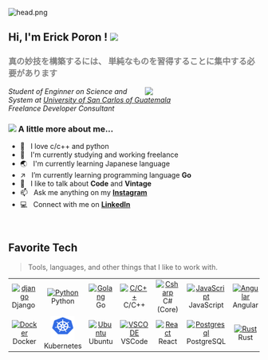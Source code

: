 
![head.png](https://upload.wikimedia.org/wikipedia/commons/thumb/5/5c/Maya_Culture_Banner_05.JPG/1200px-Maya_Culture_Banner_05.JPG)
<h2> Hi, I'm Erick Poron ! 
  <img src="https://media.giphy.com/media/8GIrp9PyxMHbq/giphy.gif?cid=ecf05e47qfoz7zfnpigi5abns2mchpsnzermjavqxzkcmle6&rid=giphy.gif&ct=g" width="50">
</h2>
<h3 style="color: gray; font-weight: bold;">
  真の妙技を構築するには、
  単純なものを習得することに集中する必要があります
</h3>


<img align='right' src="https://media.giphy.com/media/frSfC5NcmyF7q/giphy.gif?cid=ecf05e47983uxhouyelhcpap253kx0o1gxal2lla47sa7jlm&rid=giphy.gif&ct=g" width="230">

<p>
  <em>
    Student of Enginner on Science and System   at <a href="https://www.usac.edu.gt/">University of San Carlos of Guatemala</a>
  </br>
    Freelance  Developer Consultant 
  </em>
</p>

### <img src="https://media.giphy.com/media/sr9VDW732xLby/giphy.gif?cid=ecf05e47aq5hc6yrex91tar2rius1jzf9puumehx9lx1o86o&rid=giphy.gif&ct=g" width="50"> A little more about me...  

- 💌 &nbsp; I love c/c++ and python
- :office: &nbsp; I'm currently studying and working freelance 
- :earth_asia: &nbsp; I'm currently learning Japanese language
- :arrow_upper_right: &nbsp; I’m currently learning programming language **Go**
- :speech_balloon: &nbsp; I like to talk about **Code** and **Vintage**
- :mailbox: &nbsp; Ask me anything on my **[Instagram](https://www.instagram.com/erickporon)**
- :computer: &nbsp; Connect with me on **[LinkedIn](https://www.linkedin.com/in/erick-poron-194b08221/)**

<br>

<h2 align="left" id="macropower-tech">Favorite Tech</h2>

> Tools, languages, and other things that I like to work with.

<table>
  <tr>
    <td align="center" width="96">
      <a href="#macropower-tech">
        <img src="https://framagit.org/uploads/-/system/project/avatar/28062/django.png" width="48" height="48" alt="django" />
      </a>
      <br>Django&nbsp;
    </td>
    <td align="center" width="96">
      <a href="#macropower-tech">
        <img src="https://i.pinimg.com/originals/91/94/c9/9194c978fa63798b2e882e6fda5eb953.png" width="48" height="48" alt="Python" />
      </a>
      <br>Python
    </td>
    <td align="center" width="96">
      <a href="#macropower-tech">
        <img src="https://i.pinimg.com/originals/ca/1f/74/ca1f746d6f232f87fca4e4d94ef6f3ab.png" width="48" height="48" alt="Golang" />
      </a>
      <br>Go
    </td>
    <td align="center" width="96">
      <a href="#macropower-tech">
        <img src="https://docs.microsoft.com/bg-bg/windows/images/c-logo.png" width="48" height="48" alt="C/C++" />
      </a>
      <br>C/C++
    </td>
    <td align="center" width="96">
      <a href="#macropower-tech">
        <img src="https://upload.wikimedia.org/wikipedia/commons/4/4f/Csharp_Logo.png" width="48" height="48" alt="Csharp" />
      </a>
      <br>C# (Core)
    </td>
    <td align="center" width="96">
      <a href="#macropower-tech">
        <img src="https://upload.wikimedia.org/wikipedia/commons/thumb/9/99/Unofficial_JavaScript_logo_2.svg/2048px-Unofficial_JavaScript_logo_2.svg.png" width="48" height="48" alt="JavaScript" />
      </a>
      <br>JavaScript
    </td>
    <td align="center" width="96">
      <a href="#macropower-tech" >
        <img src="https://upload.wikimedia.org/wikipedia/commons/thumb/c/cf/Angular_full_color_logo.svg/1200px-Angular_full_color_logo.svg.png" width="48" height="48" alt="Angular" />
      </a>
      <br>Angular
    </td>
    <td align="center" width="96">
      <a href="#macropower-tech">
        <img src="https://cdn.worldvectorlogo.com/logos/bootstrap-4.svg" width="48" height="48" alt="Bootstrap" />
      </a>
      <br>Bootstrap
    </td>
    <td align="center" width="96">
      <a href="#macropower-tech">
        <img src="https://sass-lang.com/assets/img/styleguide/seal-color-aef0354c.png" width="48" height="48" alt="Sass" />
      </a>
      <br>Sass
    </td>
  </tr>
  <tr>
    <td align="center" width="96"> 
      <a href="#macropower-tech" >
        <img src="https://www.docker.com/sites/default/files/d8/styles/role_icon/public/2019-07/Moby-logo.png?itok=sYH_JEaJ" width="48" height="48" alt="Docker" />
      </a>
      <br>Docker
    </td>
    <td align="center" width="96">
      <a href="#macropower-tech" >
        <img src="https://raw.githubusercontent.com/cncf/artwork/master/projects/kubernetes/icon/color/kubernetes-icon-color.svg" width="48" height="48" alt="Kubernetes" />
      </a>
      <br>Kubernetes
    </td>
    <td align="center"  width="96">
      <a href="#macropower-tech">
        <img src="https://1000marcas.net/wp-content/uploads/2020/03/Logo-Ubuntu.png" width="48" height="48" alt="Ubuntu" />
      </a>
      <br>Ubuntu
    </td>
    <td align="center"  width="96">
      <a href="#macropower-tech">
        <img src="https://upload.wikimedia.org/wikipedia/commons/thumb/9/9a/Visual_Studio_Code_1.35_icon.svg/1024px-Visual_Studio_Code_1.35_icon.svg.png" width="48" height="48" alt="VSCODE" />
      </a>
      <br>VSCode
    </td>
    <td align="center" width="96">
      <a href="#macropower-tech">
        <img src="https://upload.wikimedia.org/wikipedia/commons/thumb/4/47/React.svg/1200px-React.svg.png" width="48" height="48" alt="React" />
      </a>
      <br>React
    </td>
    <td align="center"  width="96">
      <a href="#macropower-tech">
        <img src="https://upload.wikimedia.org/wikipedia/commons/thumb/2/29/Postgresql_elephant.svg/1200px-Postgresql_elephant.svg.png" width="48" height="48" alt="Postgresql" />
      </a>
      <br>PostgreSQL
    </td>
    <td align="center" width="96">
      <a href="#macropower-tech" >
        <img src="https://i.blogs.es/53fd11/rustician-rust-lenguaje/1366_2000.png" width="48" height="48" alt="Rust" />
      </a>
      <br>Rust
    </td>
    <td align="center" width="96">
      <a href="#macropower-tech" >
        <img src="https://i.blogs.es/3eae46/650_1000_rlogo/450_1000.png" width="48" height="48" alt="R" />
      </a>
      <br>R
    </td>
    <td align="center" width="96">
      <a href="#macropower-tech" >
        <img src="https://upload.wikimedia.org/wikipedia/commons/thumb/9/93/Amazon_Web_Services_Logo.svg/1200px-Amazon_Web_Services_Logo.svg.png" width="48" height="48" alt="AWS" />
      </a>
      <br>AWS
    </td>
  </tr>
</table>





